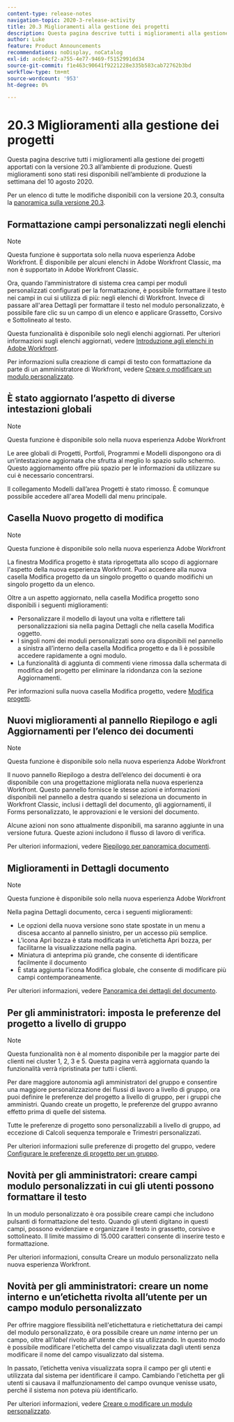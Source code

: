 ```yaml
---
content-type: release-notes
navigation-topic: 2020-3-release-activity
title: 20.3 Miglioramenti alla gestione dei progetti
description: Questa pagina descrive tutti i miglioramenti alla gestione dei progetti apportati con la versione 20.3 all’ambiente di produzione. Questi miglioramenti sono stati resi disponibili nell’ambiente di produzione la settimana del 10 agosto 2020.
author: Luke
feature: Product Announcements
recommendations: noDisplay, noCatalog
exl-id: acde4cf2-a755-4e77-9469-f5152991dd34
source-git-commit: f1e463c90641f9221228e335b583cab72762b3bd
workflow-type: tm+mt
source-wordcount: '953'
ht-degree: 0%

---
```


# 20.3 Miglioramenti alla gestione dei progetti

Questa pagina descrive tutti i miglioramenti alla gestione dei progetti apportati con la versione 20.3 all’ambiente di produzione. Questi miglioramenti sono stati resi disponibili nell’ambiente di produzione la settimana del 10 agosto 2020.

Per un elenco di tutte le modifiche disponibili con la versione 20.3, consulta la [panoramica sulla versione 20.3](../../../product-announcements/product-releases/20.3-release-activity/20-3-release-overview.md).

## Formattazione campi personalizzati negli elenchi

>[!NOTE]
>
>Questa funzione è supportata solo nella nuova esperienza Adobe Workfront. È disponibile per alcuni elenchi in Adobe Workfront Classic, ma non è supportato in Adobe Workfront Classic.

Ora, quando l’amministratore di sistema crea campi per moduli personalizzati configurati per la formattazione, è possibile formattare il testo nei campi in cui si utilizza di più: negli elenchi di Workfront. Invece di passare all&#39;area Dettagli per formattare il testo nel modulo personalizzato, è possibile fare clic su un campo di un elenco e applicare Grassetto, Corsivo e Sottolineato al testo.

Questa funzionalità è disponibile solo negli elenchi aggiornati. Per ulteriori informazioni sugli elenchi aggiornati, vedere [Introduzione agli elenchi in Adobe Workfront](../../../workfront-basics/navigate-workfront/use-lists/view-items-in-a-list.md).

Per informazioni sulla creazione di campi di testo con formattazione da parte di un amministratore di Workfront, vedere [Creare o modificare un modulo personalizzato](../../../administration-and-setup/customize-workfront/create-manage-custom-forms/create-or-edit-a-custom-form.md).

## È stato aggiornato l’aspetto di diverse intestazioni globali

>[!NOTE]
>
>Questa funzione è disponibile solo nella nuova esperienza Adobe Workfront

Le aree globali di Progetti, Portfoli, Programmi e Modelli dispongono ora di un’intestazione aggiornata che sfrutta al meglio lo spazio sullo schermo. Questo aggiornamento offre più spazio per le informazioni da utilizzare su cui è necessario concentrarsi.

Il collegamento Modelli dall’area Progetti è stato rimosso. È comunque possibile accedere all&#39;area Modelli dal menu principale.

## Casella Nuovo progetto di modifica

>[!NOTE]
>
>Questa funzione è disponibile solo nella nuova esperienza Adobe Workfront

La finestra Modifica progetto è stata riprogettata allo scopo di aggiornare l&#39;aspetto della nuova esperienza Workfront. Puoi accedere alla nuova casella Modifica progetto da un singolo progetto o quando modifichi un singolo progetto da un elenco.

Oltre a un aspetto aggiornato, nella casella Modifica progetto sono disponibili i seguenti miglioramenti:

* Personalizzare il modello di layout una volta e riflettere tali personalizzazioni sia nella pagina Dettagli che nella casella Modifica oggetto.
* I singoli nomi dei moduli personalizzati sono ora disponibili nel pannello a sinistra all’interno della casella Modifica progetto e da lì è possibile accedere rapidamente a ogni modulo.
* La funzionalità di aggiunta di commenti viene rimossa dalla schermata di modifica del progetto per eliminare la ridondanza con la sezione Aggiornamenti.

<!--
<p data-mc-conditions="QuicksilverOrClassic.Draft mode">For information about the new Edit Box box, see "New Edit Object box" (NEW ARTICLE, LINK LATER!!).</p>
-->

Per informazioni sulla nuova casella Modifica progetto, vedere [Modifica progetti](../../../manage-work/projects/manage-projects/edit-projects.md).

## Nuovi miglioramenti al pannello Riepilogo e agli Aggiornamenti per l’elenco dei documenti

>[!NOTE]
>
>Questa funzione è disponibile solo nella nuova esperienza Adobe Workfront

Il nuovo pannello Riepilogo a destra dell’elenco dei documenti è ora disponibile con una progettazione migliorata nella nuova esperienza Workfront. Questo pannello fornisce le stesse azioni e informazioni disponibili nel pannello a destra quando si seleziona un documento in Workfront Classic, inclusi i dettagli del documento, gli aggiornamenti, il Forms personalizzato, le approvazioni e le versioni del documento.

Alcune azioni non sono attualmente disponibili, ma saranno aggiunte in una versione futura. Queste azioni includono il flusso di lavoro di verifica.

Per ulteriori informazioni, vedere [Riepilogo per panoramica documenti](../../../documents/managing-documents/summary-for-documents.md).

## Miglioramenti in Dettagli documento

>[!NOTE]
>
>Questa funzione è disponibile solo nella nuova esperienza Adobe Workfront

Nella pagina Dettagli documento, cerca i seguenti miglioramenti:

* Le opzioni della nuova versione sono state spostate in un menu a discesa accanto al pannello sinistro, per un accesso più semplice.
* L’icona Apri bozza è stata modificata in un’etichetta Apri bozza, per facilitarne la visualizzazione nella pagina.
* Miniatura di anteprima più grande, che consente di identificare facilmente il documento
* È stata aggiunta l’icona Modifica globale, che consente di modificare più campi contemporaneamente.

Per ulteriori informazioni, vedere [Panoramica dei dettagli del documento](../../../documents/managing-documents/document-details-overview.md).

## Per gli amministratori: imposta le preferenze del progetto a livello di gruppo

>[!NOTE]
>
>Questa funzionalità non è al momento disponibile per la maggior parte dei clienti nei cluster 1, 2, 3 e 5. Questa pagina verrà aggiornata quando la funzionalità verrà ripristinata per tutti i clienti.

Per dare maggiore autonomia agli amministratori del gruppo e consentire una maggiore personalizzazione dei flussi di lavoro a livello di gruppo, ora puoi definire le preferenze del progetto a livello di gruppo, per i gruppi che amministri. Quando create un progetto, le preferenze del gruppo avranno effetto prima di quelle del sistema.

Tutte le preferenze di progetto sono personalizzabili a livello di gruppo, ad eccezione di Calcoli sequenza temporale e Trimestri personalizzati.

Per ulteriori informazioni sulle preferenze di progetto del gruppo, vedere [Configurare le preferenze di progetto per un gruppo](../../../administration-and-setup/manage-groups/create-and-manage-groups/configure-project-preferences-group.md).

## Novità per gli amministratori: creare campi modulo personalizzati in cui gli utenti possono formattare il testo

In un modulo personalizzato è ora possibile creare campi che includono pulsanti di formattazione del testo. Quando gli utenti digitano in questi campi, possono evidenziare e organizzare il testo in grassetto, corsivo e sottolineato. Il limite massimo di 15.000 caratteri consente di inserire testo e formattazione.

Per ulteriori informazioni, consulta Creare un modulo personalizzato nella nuova esperienza Workfront.

## Novità per gli amministratori: creare un nome interno e un’etichetta rivolta all’utente per un campo modulo personalizzato

Per offrire maggiore flessibilità nell&#39;etichettatura e rietichettatura dei campi del modulo personalizzato, è ora possibile creare un *name* interno per un campo, oltre all&#39;*label* rivolto all&#39;utente che si sta utilizzando. In questo modo è possibile modificare l&#39;etichetta del campo visualizzata dagli utenti senza modificare il nome del campo visualizzato dal sistema.

In passato, l’etichetta veniva visualizzata sopra il campo per gli utenti e utilizzata dal sistema per identificare il campo. Cambiando l&#39;etichetta per gli utenti si causava il malfunzionamento del campo ovunque venisse usato, perché il sistema non poteva più identificarlo.

Per ulteriori informazioni, vedere [Creare o modificare un modulo personalizzato](../../../administration-and-setup/customize-workfront/create-manage-custom-forms/create-or-edit-a-custom-form.md).

